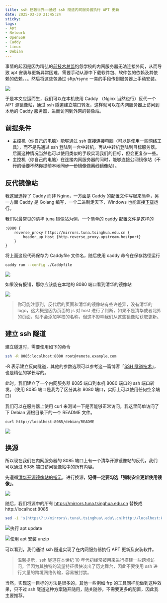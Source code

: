```yaml
---
title: ssh 拯救世界——通过 ssh 隧道内网服务器执行 APT 更新
date: 2025-03-30 21:45:24
sticky:
tags:
- Apt
- Network
- OpenSSH
- Caddy
- Linux
- Debian
---
```


事情的起因是因为精弘的[前技术总监](https://blog.cnpatrickstar.com/)抱怨学校的内网服务器无法连接外网，从而导致 apt 安装与更新异常困难，需要手动从源中下载软件包、软件包的依赖及其依赖的依赖。。。然后将这些包通过 sftp/rsync 一类的手段传到服务器上手动安装。

![](https://static.031130.xyz/uploads/2025/03/30/0447b7d64886a.webp)

于是本文应运而生，我们可以在本机使用 Caddy （Nginx 当然也行）反代一个 APT 源镜像站，通过 ssh 隧道建立端口转发，这样就可以在内网服务器上访问到本地的 Caddy 服务器，进而访问到外网的镜像站。

## 前提条件

- 主控机（你自己的电脑）能够通过 ssh 直接连接电脑（可以是使用一些网络工具），而不是先通过 ssh 登陆到一台中转机，再从中转机登陆到目标服务器。后面这种情况当然也可以使用类似的手段实现我们的目标，但会更复杂一些。
- 主控机（你自己的电脑）在连接内网服务器的同时，能够连接公网镜像站（~~不行的话要不然你提前本地同步一份镜像做离线镜像站~~）。

## 反代镜像站

我这里选择了 Caddy 而非 Nginx，一方面是 Caddy 的配置文件写起来简单，另一方面 Caddy 是 Golang 编写，一个二进制走天下，Windows 也能直接[下载](https://caddyserver.com/download)运行。

我们以最常见的清华 tuna 镜像站为例，一个简单的 caddy 配置文件是这样的

```nginx
:8080 {
    reverse_proxy https://mirrors.tuna.tsinghua.edu.cn {
        header_up Host {http.reverse_proxy.upstream.hostport}
    }
}
```

将上面这段代码保存为 Caddyfile 文件名，随后使用 caddy 命令在保存路径运行

```bash
caddy run --config ./Caddyfile
```

![](https://static.031130.xyz/uploads/2025/03/30/8ef15a08e4852.webp)

如果没有报错，那你应该能在本地的 8080 端口看到清华的镜像站

![](https://static.031130.xyz/uploads/2025/03/30/a9083c95c07a2.webp)

> 你可能注意到，反代后的页面和清华的镜像站有些许差异，没有清华的 logo，这大概是因为页面的 js 对 host 进行了判断，如果不是清华或者北外的页面，就不会添加学校的名称，但这不影响我们从这些镜像站获取更新。

## 建立 ssh 隧道

建立隧道时，需要使用如下的命令

```bash
ssh -R 8085:localhost:8080 root@remote.example.com
```

-R 表示建立反向隧道，其他的参数选项可以参考这一篇博客「[SSH 隧道技术](https://www.entropy-tree.top/2024/04/18/ssh-tunneling-techniques/)」，也是精弘的学长写的。

此时，我们建立了一个内网服务器 8085 端口到本机 8080 端口的 ssh 端口转发。（使用 8085 端口是我为了区分其和 8080 端口，实际上可以使用任何空余端口）

我们可以在服务器上使用 curl 来测试一下是否能够正常访问，我这里简单访问了下 Debian 源根目录下的一个 README 文件。

```bash
curl http://localhost:8085/debian/README
```

![](https://static.031130.xyz/uploads/2025/03/30/597c4af0d398d.webp)

## 换源

所以现在我们在内网服务器的 8085 端口上有一个清华开源镜像站的反代，我们可以通过 8085 端口访问镜像站中的所有内容。

先遵循[清华开源镜像站的指示](https://mirrors.tuna.tsinghua.edu.cn/help/debian/)，进行换源，**记得一定要勾选「强制安全更新使用镜像」**。

![](https://static.031130.xyz/uploads/2025/03/30/46e3c7030ded4.webp)

随后，我们将源中的所有 https://mirrors.tuna.tsinghua.edu.cn 替换成 http://localhost:8085

```bash
sed -i 's|https\?://mirrors\.tuna\.tsinghua\.edu\.cn|http://localhost:8085|g' `grep -rlE 'http(s)?://mirrors\.tuna\.tsinghua\.edu\.cn' /etc/apt/`
```

![执行 apt update](https://static.031130.xyz/uploads/2025/03/30/a8f0c70d48f5b.webp)

![使用 apt 安装 unzip](https://static.031130.xyz/uploads/2025/03/30/07919bf939e92.webp)

可以看到，我们通过 ssh 隧道实现了在内网服务器执行 APT 更新及安装软件。

> 温馨提示，ssh 隧道在本世纪 10 年代初经常被用来进行搭建一些跨境访问，但因为其独特的流量特征很快淡出了历史舞台，因此不要使用 ssh 进行大量的跨境网络传输，容易被封禁。

当然，实现这一目标的方法是很多的，其他一些例如 frp 的工具同样能做到这种效果，只不过 ssh 隧道这种方案随开随用，随关随停，不需要更多的配置，因此我主要推荐。
